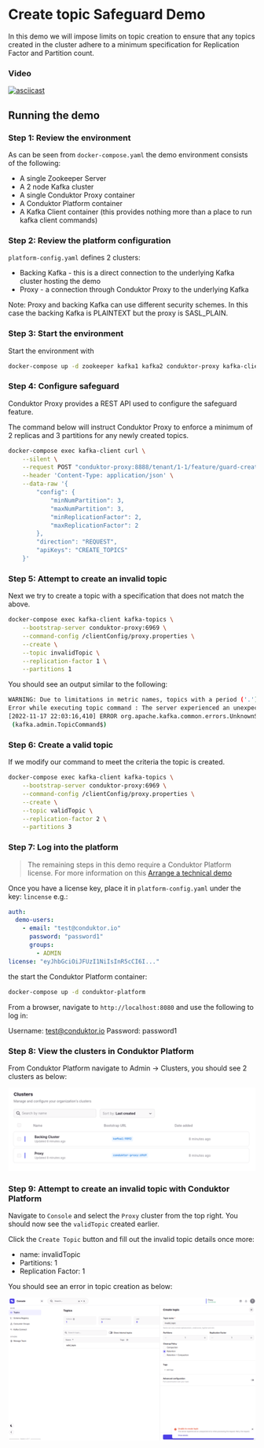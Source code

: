 # Create topic Safeguard Demo

In this demo we will impose limits on topic creation to ensure that any topics created in the cluster adhere to a minimum specification for Replication Factor and Partition count.

### Video

[![asciicast](https://asciinema.org/a/c1jFkzWTrCh9VSF8RO5ezb63R.svg)](https://asciinema.org/a/c1jFkzWTrCh9VSF8RO5ezb63R)

## Running the demo

### Step 1: Review the environment

As can be seen from `docker-compose.yaml` the demo environment consists of the following:

* A single Zookeeper Server
* A 2 node Kafka cluster
* A single Conduktor Proxy container
* A Conduktor Platform container
* A Kafka Client container (this provides nothing more than a place to run kafka client commands)

### Step 2: Review the platform configuration

`platform-config.yaml` defines 2 clusters:

* Backing Kafka - this is a direct connection to the underlying Kafka cluster hosting the demo
* Proxy - a connection through Conduktor Proxy to the underlying Kafka

Note: Proxy and backing Kafka can use different security schemes. 
In this case the backing Kafka is PLAINTEXT but the proxy is SASL_PLAIN.

### Step 3: Start the environment

Start the environment with

```bash
docker-compose up -d zookeeper kafka1 kafka2 conduktor-proxy kafka-client
```

### Step 4: Configure safeguard

Conduktor Proxy provides a REST API used to configure the safeguard feature. 

The command below will instruct Conduktor Proxy to enforce a minimum of 2 replicas and 3 partitions for any newly created topics. 

```bash
docker-compose exec kafka-client curl \
    --silent \
    --request POST "conduktor-proxy:8888/tenant/1-1/feature/guard-create-topics" \
    --header 'Content-Type: application/json' \
    --data-raw '{
        "config": { 
            "minNumPartition": 3,
            "maxNumPartition": 3,
            "minReplicationFactor": 2,
            "maxReplicationFactor": 2 
        },
        "direction": "REQUEST",
        "apiKeys": "CREATE_TOPICS"
    }'
```

### Step 5: Attempt to create an invalid topic

Next we try to create a topic with a specification that does not match the above.

```bash
docker-compose exec kafka-client kafka-topics \
    --bootstrap-server conduktor-proxy:6969 \
    --command-config /clientConfig/proxy.properties \
    --create \
    --topic invalidTopic \
    --replication-factor 1 \
    --partitions 1
```

You should see an output similar to the following:

```bash
WARNING: Due to limitations in metric names, topics with a period ('.') or underscore ('_') could collide. To avoid issues it is best to use either, but not both.
Error while executing topic command : The server experienced an unexpected error when processing the request.
[2022-11-17 22:03:16,410] ERROR org.apache.kafka.common.errors.UnknownServerException: The server experienced an unexpected error when processing the request.
 (kafka.admin.TopicCommand$)
```
### Step 6: Create a valid topic

If we modify our command to meet the criteria the topic is created.

```bash
docker-compose exec kafka-client kafka-topics \
    --bootstrap-server conduktor-proxy:6969 \
    --command-config /clientConfig/proxy.properties \
    --create \
    --topic validTopic \
    --replication-factor 2 \
    --partitions 3
```

### Step 7: Log into the platform

> The remaining steps in this demo require a Conduktor Platform license. For more information on this [Arrange a technical demo](https://www.conduktor.io/contact/demo)

Once you have a license key, place it in `platform-config.yaml` under the key: `lincense` e.g.:

```yaml
auth:
  demo-users:
    - email: "test@conduktor.io"
      password: "password1"
      groups:
        - ADMIN
license: "eyJhbGciOiJFUzI1NiIsInR5cCI6I..."
```

the start the Conduktor Platform container:

```bash
docker-compose up -d conduktor-platform
```

From a browser, navigate to `http://localhost:8080` and use the following to log in:

Username: test@conduktor.io
Password: password1

### Step 8: View the clusters in Conduktor Platform

From Conduktor Platform navigate to Admin -> Clusters, you should see 2 clusters as below:

![clusters](images/clusters.png "Clusters")

### Step 9: Attempt to create an invalid topic with Conduktor Platform

Navigate to `Console` and select the `Proxy` cluster from the top right. You should now see the `validTopic` created earlier.

Click the `Create Topic` button and fill out the invalid topic details once more:

* name: invalidTopic
* Partitions: 1
* Replication Factor: 1

You should see an error in topic creation as below:

![create a topic](images/invalid_topic.png "Attempt to create an invalid topic")
